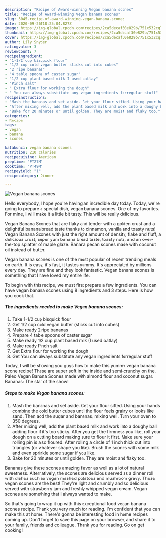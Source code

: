 ```yaml
---
description: "Recipe of Award-winning Vegan banana scones"
title: "Recipe of Award-winning Vegan banana scones"
slug: 3045-recipe-of-award-winning-vegan-banana-scones
date: 2020-09-26T18:25:04.827Z
image: https://img-global.cpcdn.com/recipes/2ca5decaf30e829b/751x532cq70/vegan-banana-scones-recipe-main-photo.jpg
thumbnail: https://img-global.cpcdn.com/recipes/2ca5decaf30e829b/751x532cq70/vegan-banana-scones-recipe-main-photo.jpg
cover: https://img-global.cpcdn.com/recipes/2ca5decaf30e829b/751x532cq70/vegan-banana-scones-recipe-main-photo.jpg
author: Lily Snyder
ratingvalue: 3
reviewcount: 7
recipeingredient:
- "1-1/2 cup bisquick flour"
- "1/2 cup cold vegan butter sticks cut into cubes"
- "2 ripe bananas"
- "4 table spoons of caster sugar"
- "1/2 cup plant based milk I used oatlay"
- "Pinch salt"
- " Extra flour for working the dough"
- " You can always substitute any vegan ingredients forregular stuff"
recipeinstructions:
- "Mash the bananas and set aside. Get your flour sifted. Using your hands combine the cold butter cubes until the flour feels grainy or looks like sand. Then add the sugar and bananas, mixing well. Turn your oven to 350 degrees."
- "After mixing well, add the plant based milk and work into a doughy ball adding flour if it&#39;s too sticky. After you get the firmness you like, roll your dough on a cutting board making sure to flour it first. Make sure your rolling pin is also floured. After rolling a circle of 1 inch thick cut into triangles (or whatever shape you like). Brush the scones with some milk and even sprinkle some sugar if you like."
- "Bake for 20 minutes or until golden. They are moist and flaky too."
categories:
- Recipe
tags:
- vegan
- banana
- scones

katakunci: vegan banana scones 
nutrition: 210 calories
recipecuisine: American
preptime: "PT27M"
cooktime: "PT49M"
recipeyield: "1"
recipecategory: Dinner

---
```



![Vegan banana scones](https://img-global.cpcdn.com/recipes/2ca5decaf30e829b/751x532cq70/vegan-banana-scones-recipe-main-photo.jpg)

Hello everybody, I hope you're having an incredible day today. Today, we're going to prepare a special dish, vegan banana scones. One of my favorites. For mine, I will make it a little bit tasty. This will be really delicious.

Vegan Banana Scones that are flaky and tender with a golden crust and a delightful banana bread taste thanks to cinnamon, vanilla and toasty nuts! Vegan Banana Scones with just the right amount of density, flake and fluff, a delicious crust, super yum banana bread taste, toasty nuts, and an over-the-top splatter of maple glaze. Banana pecan scones made with coconut oil instead of butter.

Vegan banana scones is one of the most popular of recent trending meals on earth. It is easy, it's fast, it tastes yummy. It's appreciated by millions every day. They are fine and they look fantastic. Vegan banana scones is something that I have loved my entire life.


To begin with this recipe, we must first prepare a few ingredients. You can have vegan banana scones using 8 ingredients and 3 steps. Here is how you cook that.

<!--inarticleads1-->

##### The ingredients needed to make Vegan banana scones:

1. Take 1-1/2 cup bisquick flour
1. Get 1/2 cup cold vegan butter (sticks cut into cubes)
1. Make ready 2 ripe bananas
1. Prepare 4 table spoons of caster sugar
1. Make ready 1/2 cup plant based milk (I used oatlay)
1. Make ready Pinch salt
1. Get  Extra flour for working the dough
1. Get  You can always substitute any vegan ingredients forregular stuff


Today, I will be showing you guys how to make this yummy vegan banana scone recipe! These are super soft in the inside and semi-crunchy on the. Paleo Vegan Banana Scones made with almond flour and coconut sugar. Bananas: The star of the show! 

<!--inarticleads2-->

##### Steps to make Vegan banana scones:

1. Mash the bananas and set aside. Get your flour sifted. Using your hands combine the cold butter cubes until the flour feels grainy or looks like sand. Then add the sugar and bananas, mixing well. Turn your oven to 350 degrees.
1. After mixing well, add the plant based milk and work into a doughy ball adding flour if it&#39;s too sticky. After you get the firmness you like, roll your dough on a cutting board making sure to flour it first. Make sure your rolling pin is also floured. After rolling a circle of 1 inch thick cut into triangles (or whatever shape you like). Brush the scones with some milk and even sprinkle some sugar if you like.
1. Bake for 20 minutes or until golden. They are moist and flaky too.


Bananas give these scones amazing flavor as well as a lot of natural sweetness. Alternatively, the scones are delicious served as a dinner roll with dishes such as vegan mashed potatoes and mushroom gravy. These vegan scones are the best! They&#39;re light and crumbly and so delicious served with strawberry jam and freshly whipped vegan cream. Vegan scones are something that I always wanted to make. 

So that's going to wrap it up with this exceptional food vegan banana scones recipe. Thank you very much for reading. I'm confident that you can make this at home. There's gonna be interesting food in home recipes coming up. Don't forget to save this page on your browser, and share it to your family, friends and colleague. Thank you for reading. Go on get cooking!
